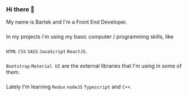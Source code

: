 ### Hi there 👋

My name is Bartek and I'm a Front End Developer.
###
In my projects i'm using my basic computer / programming skills, like 
###
`HTML` `CSS` `SASS` `JavaScript` `ReactJS`.
###
`Bootstrap` `Material UI`
are the external libraries that I'm using in some of them.
###
Lately I'm learning `Redux` `nodeJS` `Typescript` and `C++`.


<!--
**bartekwawrzkowicz/bartekwawrzkowicz** is a ✨ _special_ ✨ repository because its `README.md` (this file) appears on your GitHub profile.

Here are some ideas to get you started:

- 🔭 I’m currently working on ...
- 🌱 I’m currently learning ...
- 👯 I’m looking to collaborate on ...
- 🤔 I’m looking for help with ...
- 💬 Ask me about ...
- 📫 How to reach me: ...
- 😄 Pronouns: ...
- ⚡ Fun fact: ...
-->
